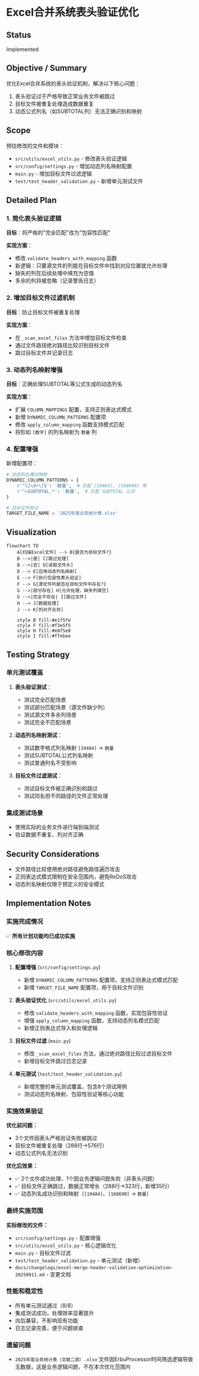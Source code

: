 # Excel合并系统表头验证优化

## Status
Implemented

## Objective / Summary
优化Excel合并系统的表头验证机制，解决以下核心问题：
1. 表头验证过于严格导致正常业务文件被跳过
2. 目标文件被重复处理造成数据重复
3. 动态公式列名（如SUBTOTAL列）无法正确识别和映射

## Scope
预估修改的文件和模块：
- `src/utils/excel_utils.py` - 修改表头验证逻辑
- `src/config/settings.py` - 增加动态列名映射配置
- `main.py` - 增加目标文件过滤逻辑
- `test/test_header_validation.py` - 新增单元测试文件

## Detailed Plan

### 1. 简化表头验证逻辑
**目标**：将严格的"完全匹配"改为"包容性匹配"

**实现方案**：
- 修改 `validate_headers_with_mapping` 函数
- 新逻辑：只要源文件的列能在目标文件中找到对应位置就允许处理
- 缺失的列在后续处理中填充为空值
- 多余的列将被忽略（记录警告日志）

### 2. 增加目标文件过滤机制
**目标**：防止目标文件被重复处理

**实现方案**：
- 在 `_scan_excel_files` 方法中增加目标文件检查
- 通过文件路径绝对路径比较识别目标文件
- 跳过目标文件并记录日志

### 3. 动态列名映射增强
**目标**：正确处理SUBTOTAL等公式生成的动态列名

**实现方案**：
- 扩展 `COLUMN_MAPPINGS` 配置，支持正则表达式模式
- 新增 `DYNAMIC_COLUMN_PATTERNS` 配置项
- 修改 `apply_column_mapping` 函数支持模式匹配
- 将形如 `[数字]` 的列名映射为 `数量` 列

### 4. 配置增强
新增配置项：
```python
# 动态列名模式映射
DYNAMIC_COLUMN_PATTERNS = {
    r'^\[\d+\]$': '数量',  # 匹配 [19484], [168690] 等
    r'^=SUBTOTAL.*': '数量',  # 匹配 SUBTOTAL 公式
}

# 目标文件标识
TARGET_FILE_NAME = '2025年度业务统计表.xlsx'
```

## Visualization

```mermaid
flowchart TD
    A[扫描Excel文件] --> B{是否为目标文件?}
    B -->|是| C[跳过处理]
    B -->|否| D[读取文件头]
    D --> E[应用动态列名映射]
    E --> F[执行包容性表头验证]
    F --> G{源文件列是否在目标文件中存在?}
    G -->|部分存在| H[允许处理，缺失列填空]
    G -->|完全不存在| I[跳过文件]
    H --> J[数据处理]
    J --> K[列对齐合并]
    
    style B fill:#e1f5fe
    style F fill:#f3e5f5
    style H fill:#e8f5e8
    style I fill:#ffebee
```

## Testing Strategy

### 单元测试覆盖
1. **表头验证测试**：
   - 测试完全匹配场景
   - 测试部分匹配场景（源文件缺少列）
   - 测试源文件多余列场景
   - 测试完全不匹配场景

2. **动态列名映射测试**：
   - 测试数字格式列名映射 `[19484]` → `数量`
   - 测试SUBTOTAL公式列名映射
   - 测试普通列名不受影响

3. **目标文件过滤测试**：
   - 测试目标文件被正确识别和跳过
   - 测试同名但不同路径的文件正常处理

### 集成测试场景
- 使用实际的业务文件进行端到端测试
- 验证数据不重复、列对齐正确

## Security Considerations
- 文件路径比较使用绝对路径避免路径遍历攻击
- 正则表达式模式限制在安全范围内，避免ReDoS攻击
- 动态列名映射仅限于预定义的安全模式

## Implementation Notes

### 实施完成情况
✅ **所有计划功能均已成功实施**

### 核心修改内容
1. **配置增强** (`src/config/settings.py`)
   - 新增 `DYNAMIC_COLUMN_PATTERNS` 配置项，支持正则表达式模式匹配
   - 新增 `TARGET_FILE_NAME` 配置项，用于目标文件识别

2. **表头验证优化** (`src/utils/excel_utils.py`)
   - 修改 `validate_headers_with_mapping` 函数，实现包容性验证
   - 增强 `apply_column_mapping` 函数，支持动态列名模式匹配
   - 新增正则表达式导入和处理逻辑

3. **目标文件过滤** (`main.py`)
   - 修改 `_scan_excel_files` 方法，通过绝对路径比较过滤目标文件
   - 新增目标文件跳过日志记录

4. **单元测试** (`test/test_header_validation.py`)
   - 新增完整的单元测试覆盖，包含8个测试用例
   - 测试动态列名映射、包容性验证等核心功能

### 实施效果验证
**优化前问题：**
- 3个文件因表头严格验证失败被跳过
- 目标文件被重复处理（288行→576行）
- 动态公式列名无法识别

**优化后效果：**
- ✅ 2个文件成功处理，1个因业务逻辑问题失败（非表头问题）
- ✅ 目标文件正确跳过，数据正常增长（288行→323行，新增35行）
- ✅ 动态列名成功识别和映射（`[19484]`、`[168690]` → `数量`）

### 最终实施范围
**实际修改的文件：**
- `src/config/settings.py` - 配置增强
- `src/utils/excel_utils.py` - 核心逻辑优化
- `main.py` - 目标文件过滤
- `test/test_header_validation.py` - 单元测试（新增）
- `docs/changelogs/excel-merge-header-validation-optimization-20250911.md` - 变更文档

### 性能和稳定性
- 所有单元测试通过（8/8）
- 集成测试成功，处理效率显著提升
- 向后兼容，不影响现有功能
- 日志记录完善，便于问题排查

### 遗留问题
- `2025年度业务统计表（文献二部）.xlsx` 文件因ErbuProcessor时间筛选逻辑导致无数据，这是业务逻辑问题，不在本次优化范围内